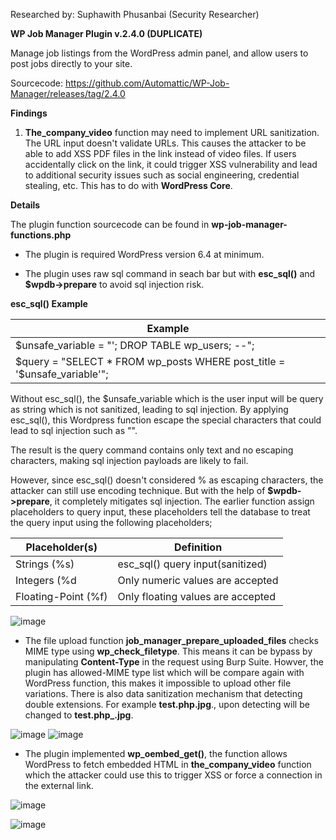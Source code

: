 Researched by: Suphawith Phusanbai (Security Researcher)

**WP Job Manager Plugin v.2.4.0 (DUPLICATE)**

Manage job listings from the WordPress admin panel, and allow users to post jobs directly to your site.

Sourcecode: https://github.com/Automattic/WP-Job-Manager/releases/tag/2.4.0

**Findings**

1. **The_company_video** function may need to implement URL sanitization. The URL input doesn't validate URLs. This causes the attacker to be able to add XSS PDF files in the link instead of video files. If users accidentally click on the link, it could  trigger XSS vulnerability and lead to additional security issues such as social engineering, credential stealing, etc. This has to do with **WordPress Core**.

**Details**

The plugin function sourcecode can be found in **wp-job-manager-functions.php**

- The plugin is required WordPress version 6.4 at minimum. 

- The plugin uses raw sql command in seach bar but with **esc_sql()** and **$wpdb->prepare** to avoid sql injection risk.

**esc_sql() Example**

| Example   |
| -------------  |
| $unsafe_variable = "'; DROP TABLE wp_users; --";|
| $query = "SELECT * FROM wp_posts WHERE post_title = '$unsafe_variable'";|

Without esc_sql(), the $unsafe_variable which is the user input will be query as string which is not sanitized, leading to sql injection.
By applying esc_sql(), this Wordpress function escape the special characters that could lead to sql injection such as "". 

The result is the query command contains only text and no escaping characters, making sql injection payloads are likely to fail.

However, since esc_sql() doesn't considered % as escaping characters, the attacker can still use encoding technique. But with the help of **$wpdb->prepare**, it completely mitigates sql injection. The earlier function assign placeholders to query input, these placeholders tell the database to treat the query input using the following placeholders;


| Placeholder(s)   | Definition |
| -------------  | -------------  |
| Strings (%s)| esc_sql() query input(sanitized) |
| Integers (%d  | Only numeric values are accepted|
| Floating-Point (%f)  | Only floating values are accepted |

![image](https://github.com/user-attachments/assets/a4c38111-a61e-4895-bed3-80bfb229efc8)

- The file upload function **job_manager_prepare_uploaded_files** checks MIME type using **wp_check_filetype**. This means it can be bypass by manipulating **Content-Type** in the request using Burp Suite. Howver, the plugin has allowed-MIME type list which will be compare again with WordPress function, this makes it impossible to upload other file variations. There is also data sanitization mechanism that detecting double extensions. For example **test.php.jpg**., upon detecting will be changed to **test.php_.jpg**. 

![image](https://github.com/user-attachments/assets/2191fd63-ad57-4522-98f1-c03d085e9ed4)
![image](https://github.com/user-attachments/assets/e5fa866c-6674-4e0a-b8f8-3e54580a795d)

- The plugin implemented **wp_oembed_get()**, the function allows WordPress to fetch embedded HTML in **the_company_video** function which the attacker could use this to trigger XSS or force a connection in the external link.

![image](https://github.com/user-attachments/assets/edbfb7d5-eba3-4e67-a08e-2b1d2005fede)

![image](https://github.com/user-attachments/assets/ae11a8e1-f671-4722-993d-e5dec4e58801)








  
 
